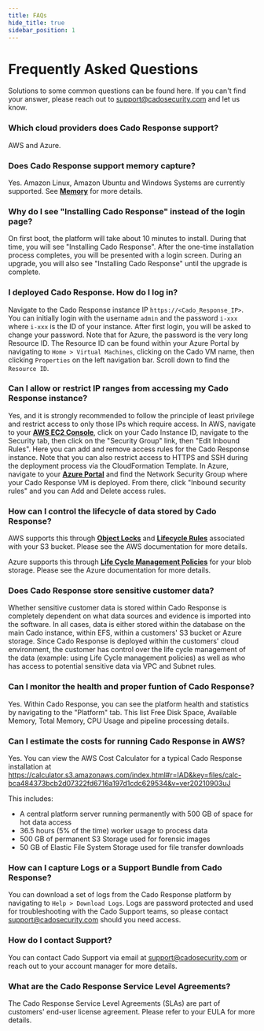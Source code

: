 ```yaml
---
title: FAQs
hide_title: true
sidebar_position: 1
---
```


# Frequently Asked Questions
Solutions to some common questions can be found here.  If you can't find your answer, please reach out to support@cadosecurity.com and let us know.

### Which cloud providers does Cado Response support?
AWS and Azure.

### Does Cado Response support memory capture?
Yes.  Amazon Linux, Amazon Ubuntu and Windows Systems are currently supported.  See **[Memory](/docs/cado-response/importing-data/memory)** for more details.

### Why do I see "Installing Cado Response" instead of the login page?
On first boot, the platform will take about 10 minutes to install.  During that time, you will see "Installing Cado Response".  After the one-time installation process completes, you will be presented with a login screen.  During an upgrade, you will also see "Installing Cado Response" until the upgrade is complete.

### I deployed Cado Response. How do I log in?
Navigate to the Cado Response instance IP `https://<Cado_Response_IP>`. You can initially login with the username `admin` and the password `i-xxx` where `i-xxx` is the ID of your instance.  After first login, you will be asked to change your password.  Note that for Azure, the password is the very long Resource ID.  The Resource ID can be found within your Azure Portal by navigating to `Home > Virtual Machines`, clicking on the Cado VM name, then clicking `Properties` on the left navigation bar.  Scroll down to find the `Resource ID`.

### Can I allow or restrict IP ranges from accessing my Cado Response instance?
Yes, and it is strongly recommended to follow the principle of least privilege and restrict access to only those IPs which require access.  In AWS, navigate to your **[AWS EC2 Console](https://console.aws.amazon.com/ec2)**, click on your Cado Instance ID, navigate to the Security tab, then click on the "Security Group" link, then "Edit Inbound Rules". Here you can add and remove access rules for the Cado Response instance.  Note that you can also restrict access to HTTPS and SSH during the deployment process via the CloudFormation Template. In Azure, navigate to your **[Azure Portal](https://portal.azure.com/)** and find the Network Security Group where your Cado Response VM is deployed.  From there, click "Inbound security rules" and you can Add and Delete access rules. 

### How can I control the lifecycle of data stored by Cado Response?
AWS supports this through **[Object Locks](https://docs.aws.amazon.com/AmazonS3/latest/userguide/object-lock.html)** and **[Lifecycle Rules](https://docs.aws.amazon.com/console/s3/lifecyclerules)** associated with your S3 bucket.  Please see the AWS documentation for more details.

Azure supports this through **[Life Cycle Management Policies](https://docs.microsoft.com/en-us/azure/storage/blobs/lifecycle-management-overview)** for your blob storage.  Please see the Azure documentation for more details.

### Does Cado Response store sensitive customer data?
Whether sensitive customer data is stored within Cado Response is completely dependent on what data sources and evidence is imported into the software.  In all cases, data is either stored within the database on the main Cado instance, within EFS, within a customers' S3 bucket or  Azure storage.  Since Cado Response is deployed within the customers' cloud environment, the customer has control over the life cycle management of the data (example: using Life Cycle management policies) as well as who has access to potential sensitive data via VPC and Subnet rules.

### Can I monitor the health and proper funtion of Cado Response?
Yes. Within Cado Response, you can see the platform health and statistics by navigating to the "Platform" tab.  This list Free Disk Space, Available Memory, Total Memory, CPU Usage and pipeline processing details.  

### Can I estimate the costs for running Cado Response in AWS?
Yes. You can view the AWS Cost Calculator for a typical Cado Response installation at https://calculator.s3.amazonaws.com/index.html#r=IAD&key=files/calc-bca484373bcb2d07322fd6716a197d1cdc629534&v=ver20210903uJ

This includes: 
- A central platform server running permanently with 500 GB of space for hot data access
- 36.5 hours (5% of the time) worker usage to process data
- 500 GB of permanent S3 Storage used for forensic images
- 50 GB of Elastic File System Storage used for file transfer downloads

### How can I capture Logs or a Support Bundle from Cado Response?
You can download a set of logs from the Cado Response platform by navigating to `Help > Download Logs`.  Logs are password protected and used for troubleshooting with the Cado Support teams, so please contact support@cadosecurity.com should you need access.

### How do I contact Support?
You can contact Cado Support via email at support@cadosecurity.com or reach out to your account manager for more details.

### What are the Cado Response Service Level Agreements?
The Cado Response Service Level Agreements (SLAs) are part of customers' end-user license agreement.  Please refer to your EULA for more details.
